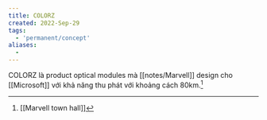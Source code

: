 ```yaml
---
title: COLORZ
created: 2022-Sep-29
tags:
  - 'permanent/concept'
aliases:
  -
---
```


COLORZ là product optical modules mà [[notes/Marvell]] design cho [[Microsoft]] với khả năng thu phát với khoảng cách 80km.[^1]



[^1]:[[Marvell town hall]]

